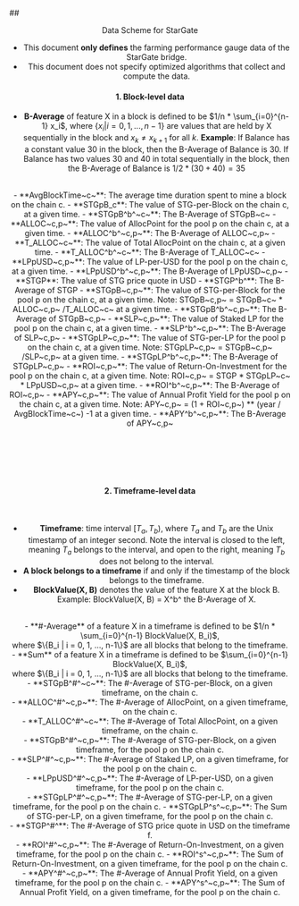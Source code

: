 
##<div align="center">Data Scheme for StarGate

- This document **only defines** the farming performance gauge data of the StarGate bridge.
- This document does not specify optimized algorithms that collect and compute the data.


#### 1. Block-level data

- **B-Average** of feature X in a block is defined to be $1/n * \sum_{i=0}^{n-1} x_i$, where $\{x_i | i = 0, 1, ..., n-1\}$ are values that are held by X sequentially in the block and $x_k \neq x_{k+1}$ for all $k$. **Example**: If Balance has a constant value 30 in the block, then the B-Average of Balance is 30. If Balance has two values 30 and 40 in total sequentially in the block, then the B-Average of Balance is $1/2 * (30+40) = 35$
<br/>
- **AvgBlockTime~c~**: The average time duration spent to mine a block on the chain c.
- **STGpB_c**: The value of STG-per-Block on the chain c, at a given time.
- **STGpB^b^~c~**: The B-Average of STGpB~c~
- **ALLOC~c,p~**: The value of AllocPoint for the pool p on the chain c, at a given time.
- **ALLOC^b^~c,p~**: The B-Average of ALLOC~c,p~
- **T_ALLOC~c~**: The value of Total AllocPoint on the chain c, at a given time.
- **T_ALLOC^b^~c~**: The B-Average of T_ALLOC~c~
- **LPpUSD~c,p~**: The value of LP-per-USD for the pool p on the chain c, at a given time.
- **LPpUSD^b^~c,p~**: The B-Average of LPpUSD~c,p~
- **STGP**: The value of STG price quote in USD
- **STGP^b^**: The B-Average of STGP
- **STGpB~c,p~**: The value of STG-per-Block for the pool p on the chain c, at a given time. Note: STGpB~c,p~ = STGpB~c~ * ALLOC~c,p~ /T_ALLOC~c~ at a given time.
- **STGpB^b^~c,p~**: The B-Average of STGpB~c,p~
- **SLP~c,p~**: The value of Staked LP for the pool p on the chain c, at a given time.
- **SLP^b^~c,p~**: The B-Average of SLP~c,p~
- **STGpLP~c,p~**: The value of STG-per-LP for the pool p on the chain c, at a given time. Note: STGpLP~c,p~ = STGpB~c,p~ /SLP~c,p~ at a given time.
- **STGpLP^b^~c,p~**: The B-Average of STGpLP~c,p~
- **ROI~c,p~**: The value of Return-On-Investment for the pool p on the chain c, at a given time. Note: ROI~c,p~ = STGP * STGpLP~c~ * LPpUSD~c,p~  at a given time.
- **ROI^b^~c,p~**: The B-Average of ROI~c,p~
- **APY~c,p~**: The value of Annual Profit Yield for the pool p on the chain c, at a given time. Note: APY~c,p~ = (1 + ROI~c,p~) ** (year / AvgBlockTime~c~) -1  at a given time.
- **APY^b^~c,p~**: The B-Average of APY~c,p~
<br/> <br/> <br/> <br/> <br/> <br/>


#### 2. Timeframe-level data
<br/>

- **Timeframe**: time interval $[T_a, T_b)$, where $T_a$ and $T_b$ are the Unix timestamp of an integer second. Note the interval is closed to the left, meaning $T_a$ belongs to the interval, and open to the right, meaning $T_b$ does not belong to the interval.
- **A block belongs to a timeframe** if and only if the timestamp of the block belongs to the timeframe.
  <br/>
- **BlockValue(X, B)** denotes the value of the feature X at the block B. Example: BlockValue(X, B) = X^b^ the B-Average of X.
<br/>
- **#-Average** of a feature X in a timeframe is defined to be $1/n * \sum_{i=0}^{n-1} BlockValue(X, B_i)$, <br />where $\{B_i | i = 0, 1, ..., n-1\}$ are all blocks that belong to the timeframe.
<br/>
- **Sum** of a feature X in a timeframe is defined to be $\sum_{i=0}^{n-1} BlockValue(X, B_i)$, <br />where $\{B_i | i = 0, 1, ..., n-1\}$ are all blocks that belong to the timeframe.
<br/>
- **STGpB^#^~c~**: The #-Average of STG-per-Block, on a given timeframe, on the chain c.
<br/>
- **ALLOC^#^~c,p~**: The #-Average of AllocPoint, on a given timeframe, on the chain c.
<br/>
- **T_ALLOC^#^~c~**: The #-Average of Total AllocPoint, on a given timeframe, on the chain c.
<br/>
- **STGpB^#^~c,p~**: The #-Average of STG-per-Block, on a given timeframe, for the pool p on the chain c.
<br/>
- **SLP^#^~c,p~**: The #-Average of Staked LP, on a given timeframe, for the pool p on the chain c.
<br/>
- **LPpUSD^#^~c,p~**: The #-Average of LP-per-USD, on a given timeframe, for the pool p on the chain c.
<br/>
- **STGpLP^#^~c,p~**: The #-Average of STG-per-LP, on a given timeframe, for the pool p on the chain c.
- **STGpLP^s^~c,p~**: The Sum of STG-per-LP, on a given timeframe, for the pool p on the chain c.
  <br/>
- **STGP^#^**: The #-Average of STG price quote in USD on the timeframe f.
<br/>
- **ROI^#^~c,p~**: The #-Average of Return-On-Investment, on a given timeframe, for the pool p on the chain c.
- **ROI^s^~c,p~**: The Sum of Return-On-Investment, on a given timeframe, for the pool p on the chain c.
<br/>
- **APY^#^~c,p~**: The #-Average of Annual Profit Yield, on a given timeframe, for the pool p on the chain c.
- **APY^s^~c,p~**: The Sum of Annual Profit Yield, on a given timeframe, for the pool p on the chain c.
<br/>





